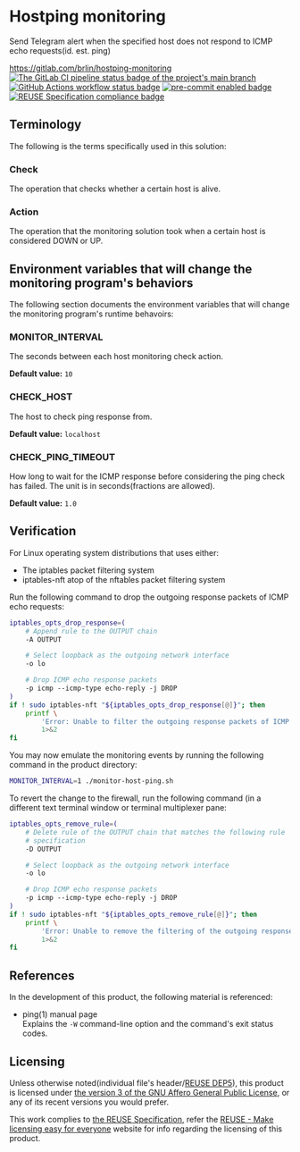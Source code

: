 # Hostping monitoring

Send Telegram alert when the specified host does not respond to ICMP echo requests(id. est. ping)

<https://gitlab.com/brlin/hostping-monitoring>  
[![The GitLab CI pipeline status badge of the project's `main` branch](https://gitlab.com/brlin/hostping-monitoring/badges/main/pipeline.svg?ignore_skipped=true "Click here to check out the comprehensive status of the GitLab CI pipelines")](https://gitlab.com/brlin/hostping-monitoring/-/pipelines) [![GitHub Actions workflow status badge](https://github.com/brlin-tw/hostping-monitoring/actions/workflows/check-potential-problems.yml/badge.svg "GitHub Actions workflow status")](https://github.com/brlin-tw/hostping-monitoring/actions/workflows/check-potential-problems.yml) [![pre-commit enabled badge](https://img.shields.io/badge/pre--commit-enabled-brightgreen?logo=pre-commit&logoColor=white "This project uses pre-commit to check potential problems")](https://pre-commit.com/) [![REUSE Specification compliance badge](https://api.reuse.software/badge/gitlab.com/brlin/hostping-monitoring "This project complies to the REUSE specification to decrease software licensing costs")](https://api.reuse.software/info/gitlab.com/brlin/hostping-monitoring)

## Terminology

The following is the terms specifically used in this solution:

### Check

The operation that checks whether a certain host is alive.

### Action

The operation that the monitoring solution took when a certain host is considered DOWN or UP.

## Environment variables that will change the monitoring program's behaviors

The following section documents the environment variables that will change the monitoring program's runtime behavoirs:

### MONITOR_INTERVAL

The seconds between each host monitoring check action.

**Default value:** `10`

### CHECK_HOST

The host to check ping response from.

**Default value:** `localhost`

### CHECK_PING_TIMEOUT

How long to wait for the ICMP response before considering the ping check has failed.  The unit is in seconds(fractions are allowed).

**Default value:** `1.0`

## Verification

For Linux operating system distributions that uses either:

* The iptables packet filtering system
* iptables-nft atop of the nftables packet filtering system

Run the following command to drop the outgoing response packets of ICMP echo requests:

```bash
iptables_opts_drop_response=(
    # Append rule to the OUTPUT chain
    -A OUTPUT

    # Select loopback as the outgoing network interface
    -o lo

    # Drop ICMP echo response packets
    -p icmp --icmp-type echo-reply -j DROP
)
if ! sudo iptables-nft "${iptables_opts_drop_response[@]}"; then
    printf \
        'Error: Unable to filter the outgoing response packets of ICMP echo requests.\n' \
        1>&2
fi
```

You may now emulate the monitoring events by running the following command in the product directory:

```bash
MONITOR_INTERVAL=1 ./monitor-host-ping.sh
```

To revert the change to the firewall, run the following command (in a different text terminal window or terminal multiplexer pane:

```bash
iptables_opts_remove_rule=(
    # Delete rule of the OUTPUT chain that matches the following rule
    # specification
    -D OUTPUT

    # Select loopback as the outgoing network interface
    -o lo

    # Drop ICMP echo response packets
    -p icmp --icmp-type echo-reply -j DROP
)
if ! sudo iptables-nft "${iptables_opts_remove_rule[@]}"; then
    printf \
        'Error: Unable to remove the filtering of the outgoing response packets of ICMP echo requests.\n' \
        1>&2
fi
```

## References

In the development of this product, the following material is referenced:

* ping(1) manual page  
  Explains the `-W` command-line option and the command's exit status codes.

## Licensing

Unless otherwise noted(individual file's header/[REUSE DEP5](.reuse/dep5)), this product is licensed under [the version 3 of the GNU Affero General Public License](https://www.gnu.org/licenses/agpl-3.0.html), or any of its recent versions you would prefer.

This work complies to [the REUSE Specification](https://reuse.software/spec/), refer the [REUSE - Make licensing easy for everyone](https://reuse.software/) website for info regarding the licensing of this product.

